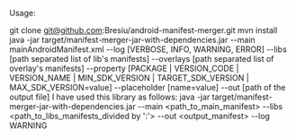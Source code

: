 Usage:

git clone git@github.com:Bresiu/android-manifest-merger.git
mvn install
java -jar target/manifest-merger-jar-with-dependencies.jar  --main mainAndroidManifest.xml
--log [VERBOSE, INFO, WARNING, ERROR]
--libs [path separated list of lib's manifests]
--overlays [path separated list of overlay's manifests]
--property [PACKAGE | VERSION_CODE | VERSION_NAME | MIN_SDK_VERSION | TARGET_SDK_VERSION | MAX_SDK_VERSION=value]
--placeholder [name=value]
--out [path of the output file]
I have used this library as follows:
java -jar target/manifest-merger-jar-with-dependencies.jar --main <path_to_main_manifest> --libs <path_to_libs_manifests_divided by ':'> --out <output_manifest> --log WARNING
